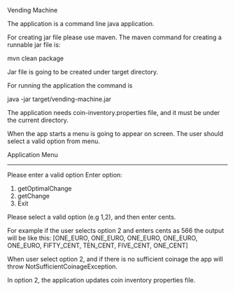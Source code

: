 Vending Machine

The application is a command line java application.

For creating jar file please use maven.
The maven command for creating a runnable jar file is:

mvn clean package

Jar file is going to be created under target directory.

For running the application the command is

java -jar target/vending-machine.jar

The application needs coin-inventory.properties file, and it must be under the current directory.

When the app starts a menu is going to appear on screen. The user should select a valid option from menu.

Application Menu
***********************************************************************************************

Please enter a valid option
Enter option:
1. getOptimalChange
2. getChange
3. Exit

Please select a valid option (e.g 1,2), and then enter cents.

For example if the user selects option 2 and enters cents as 566 the output will be like this:
[ONE_EURO, ONE_EURO, ONE_EURO, ONE_EURO, ONE_EURO, FIFTY_CENT, TEN_CENT, FIVE_CENT, ONE_CENT]

When user select option 2, and if there is no sufficient coinage the app will throw NotSufficientCoinageException.

In option 2, the application updates coin inventory properties file.
